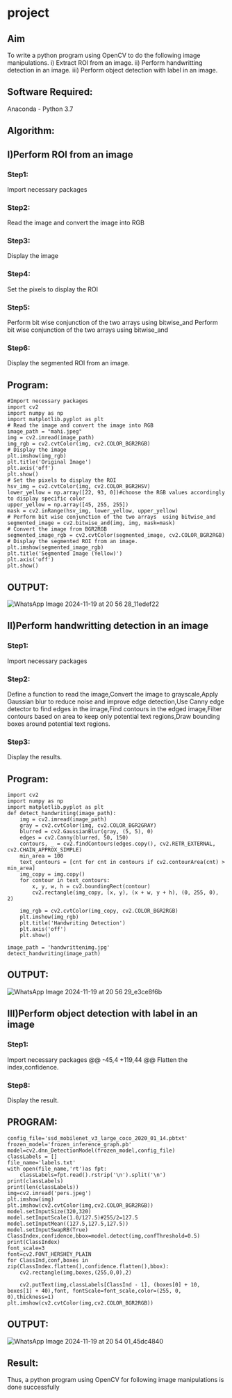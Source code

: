 # project
## Aim
To write a python program using OpenCV to do the following image manipulations.
i) Extract ROI from  an image.
ii) Perform handwritting detection in an image.
iii) Perform object detection with label in an image.
## Software Required:
Anaconda - Python 3.7
## Algorithm:
## I)Perform ROI from an image
### Step1:
Import necessary packages 
### Step2:
Read the image and convert the image into RGB
### Step3:
Display the image
### Step4:
Set the pixels to display the ROI 
### Step5:
Perform bit wise conjunction of the two arrays  using bitwise_and Perform bit wise conjunction of the two arrays  using bitwise_and 
### Step6:
Display the segmented ROI from an image.

## Program:
```
#Import necessary packages 
import cv2
import numpy as np
import matplotlib.pyplot as plt
# Read the image and convert the image into RGB
image_path = "mahi.jpeg"
img = cv2.imread(image_path)
img_rgb = cv2.cvtColor(img, cv2.COLOR_BGR2RGB)
# Display the image
plt.imshow(img_rgb)
plt.title('Original Image')
plt.axis('off')
plt.show()
# Set the pixels to display the ROI 
hsv_img = cv2.cvtColor(img, cv2.COLOR_BGR2HSV)
lower_yellow = np.array([22, 93, 0])#choose the RGB values accordingly to display specific color
upper_yellow = np.array([45, 255, 255])
mask = cv2.inRange(hsv_img, lower_yellow, upper_yellow)
# Perform bit wise conjunction of the two arrays  using bitwise_and 
segmented_image = cv2.bitwise_and(img, img, mask=mask)
# Convert the image from BGR2RGB
segmented_image_rgb = cv2.cvtColor(segmented_image, cv2.COLOR_BGR2RGB)
# Display the segmented ROI from an image.
plt.imshow(segmented_image_rgb)
plt.title('Segmented Image (Yellow)')
plt.axis('off')
plt.show()
```
## OUTPUT:
![WhatsApp Image 2024-11-19 at 20 56 28_11edef22](https://github.com/user-attachments/assets/e87183c6-bf43-4483-bb6d-c9bb87c64075)



## II)Perform handwritting detection in an image
### Step1:
Import necessary packages 
### Step2:
Define a function to read the image,Convert the image to grayscale,Apply Gaussian blur to reduce noise and improve edge detection,Use Canny edge detector to find edges in the image,Find contours in the edged image,Filter contours based on area to keep only potential text regions,Draw bounding boxes around potential text regions.
### Step3:
Display the results.

## Program:
```
import cv2
import numpy as np
import matplotlib.pyplot as plt
def detect_handwriting(image_path):
    img = cv2.imread(image_path)
    gray = cv2.cvtColor(img, cv2.COLOR_BGR2GRAY)
    blurred = cv2.GaussianBlur(gray, (5, 5), 0)
    edges = cv2.Canny(blurred, 50, 150)
    contours, _ = cv2.findContours(edges.copy(), cv2.RETR_EXTERNAL, cv2.CHAIN_APPROX_SIMPLE)
    min_area = 100
    text_contours = [cnt for cnt in contours if cv2.contourArea(cnt) > min_area]
    img_copy = img.copy()
    for contour in text_contours:
        x, y, w, h = cv2.boundingRect(contour)
        cv2.rectangle(img_copy, (x, y), (x + w, y + h), (0, 255, 0), 2)
        
    img_rgb = cv2.cvtColor(img_copy, cv2.COLOR_BGR2RGB)
    plt.imshow(img_rgb)
    plt.title('Handwriting Detection')
    plt.axis('off')
    plt.show()
    
image_path = 'handwrittenimg.jpg'
detect_handwriting(image_path)
```
## OUTPUT:
![WhatsApp Image 2024-11-19 at 20 56 29_e3ce8f6b](https://github.com/user-attachments/assets/1ac187df-1ac3-41c7-be1d-8c09651d82a4)


## III)Perform object detection with label in an image
### Step1:
Import necessary packages 
@@ -45,4 +119,44 @@ Flatten the index,confidence.
### Step8:
Display the result.

## PROGRAM:
```
config_file='ssd_mobilenet_v3_large_coco_2020_01_14.pbtxt'
frozen_model='frozen_inference_graph.pb'
model=cv2.dnn_DetectionModel(frozen_model,config_file)
classLabels = []
file_name='labels.txt'
with open(file_name,'rt')as fpt:
    classLabels=fpt.read().rstrip('\n').split('\n')
print(classLabels)
print(len(classLabels))
img=cv2.imread('pers.jpeg')
plt.imshow(img)
plt.imshow(cv2.cvtColor(img,cv2.COLOR_BGR2RGB))
model.setInputSize(320,320)
model.setInputScale(1.0/127.5)#255/2=127.5
model.setInputMean((127.5,127.5,127.5))
model.setInputSwapRB(True)
ClassIndex,confidence,bbox=model.detect(img,confThreshold=0.5)
print(ClassIndex)
font_scale=3
font=cv2.FONT_HERSHEY_PLAIN
for ClassInd,conf,boxes in zip(ClassIndex.flatten(),confidence.flatten(),bbox):
    cv2.rectangle(img,boxes,(255,0,0),2)
    
    cv2.putText(img,classLabels[ClassInd - 1], (boxes[0] + 10, boxes[1] + 40),font, fontScale=font_scale,color=(255, 0, 0),thickness=1) 
plt.imshow(cv2.cvtColor(img,cv2.COLOR_BGR2RGB))
```
## OUTPUT:
![WhatsApp Image 2024-11-19 at 20 54 01_45dc4840](https://github.com/user-attachments/assets/b1dd0564-89d6-43b5-8611-65aeee0468b5)



## Result:
Thus, a python program using OpenCV for following image manipulations is done successfully
